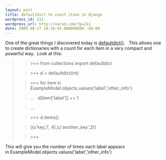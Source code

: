 ```yaml
---
layout: post
title: defaultdict to count items in Django
wordpress_id: 211
wordpress_url: http://varud.com/?p=211
date: 2009-08-27 18:10:43.000000000 -04:00
---
```

One of the great things I discovered today is <a href="http://docs.python.org/library/collections.html#collections.defaultdict">defaultdict()</a>.   This allows one to create dictionaries with a count for each item in a very compact and powerful way.  Look at this:
<blockquote>
<div id="_mcePaste" style="position: absolute; left: -10000px; top: 0px; width: 1px; height: 1px; overflow-x: hidden; overflow-y: hidden;">&gt;&gt;&gt; for item in NoticeQueueBatchByUser.objects.filter(user=3).values('label','on_site'):</div>
<div id="_mcePaste" style="position: absolute; left: -10000px; top: 0px; width: 1px; height: 1px; overflow-x: hidden; overflow-y: hidden;">...   d[item['label']] += 1</div>
<div id="_mcePaste" style="position: absolute; left: -10000px; top: 0px; width: 1px; height: 1px; overflow-x: hidden; overflow-y: hidden;">...</div>
<div id="_mcePaste" style="position: absolute; left: -10000px; top: 0px; width: 1px; height: 1px; overflow-x: hidden; overflow-y: hidden;">&gt;&gt;&gt; d.items()</div>
<div id="_mcePaste" style="position: absolute; left: -10000px; top: 0px; width: 1px; height: 1px; overflow-x: hidden; overflow-y: hidden;">[(u'pagedisplay_violation', 4)]</div>
<div id="_mcePaste" style="position: absolute; left: -10000px; top: 0px; width: 1px; height: 1px; overflow-x: hidden; overflow-y: hidden;">&gt;&gt;&gt;</div>
<blockquote>&gt;&gt;&gt; from collections import defaultdict</blockquote>
<blockquote>&gt;&gt;&gt; d = defaultdict(int)</blockquote>
<blockquote>&gt;&gt;&gt; for item in ExampleModel.objects.values('label','other_info'):</blockquote>
<blockquote>...   d[item['label']] += 1</blockquote>
<blockquote>...</blockquote>
<blockquote>&gt;&gt;&gt; d.items()</blockquote>
<blockquote>[(u'key_1', 4),(u'another_key',2)]</blockquote>
<blockquote>&gt;&gt;&gt;</blockquote>
</blockquote>
This will give you the number of times each label appears in ExampleModel.objects.values('label','other_info')
